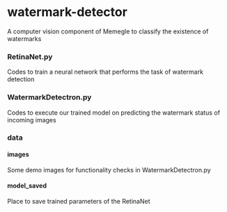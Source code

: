 # watermark-detector

A computer vision component of Memegle to classify the existence of watermarks

### RetinaNet.py

Codes to train a neural network that performs the task of watermark detection

### WatermarkDetectron.py

Codes to execute our trained model on predicting the watermark status of incoming images

### data
#### images

Some demo images for functionality checks in WatermarkDetectron.py

#### model_saved

Place to save trained parameters of the RetinaNet

